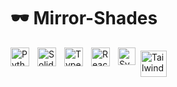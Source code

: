 # 🕶️ Mirror-Shades

<img align="left" alt="Python" width="30px" style="padding-right:10px;" src="https://cdn.jsdelivr.net/gh/devicons/devicon/icons/python/python-plain.svg" />

<img align="left" alt="Solidity" width="30px" style="padding-right:10px;" src="https://cdn.jsdelivr.net/gh/devicons/devicon/icons/solidity/solidity-plain.svg" />

<img align="left" alt="TypeScript" width="30px" style="padding-right:10px;" src="https://cdn.jsdelivr.net/gh/devicons/devicon/icons/typescript/typescript-plain.svg" />

<img align="left" alt="React" width="30px" style="padding-right:10px;" src="https://cdn.jsdelivr.net/gh/devicons/devicon/icons/react/react-original.svg" />

<img align="left" alt="Svelte" width="28px" style="padding-right:5px;" src="https://upload.wikimedia.org/wikipedia/commons/1/1b/Svelte_Logo.svg" />

<img align="left" alt="Tailwind" width="42px" style="padding-right:10px; padding-top:5px; " src="https://upload.wikimedia.org/wikipedia/commons/d/d5/Tailwind_CSS_Logo.svg" />

<br />

<br/>

